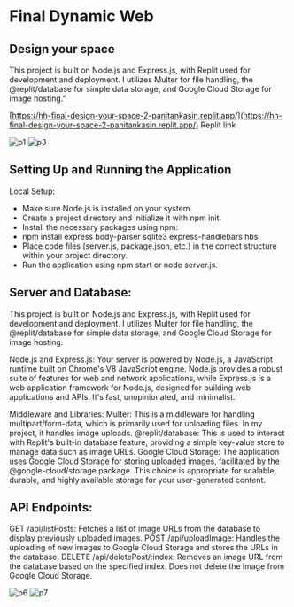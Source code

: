 # Final Dynamic Web 
## Design your space
This project is built on Node.js and Express.js, with Replit used for development and deployment. I utilizes Multer for file handling, the @replit/database for simple data storage, and Google Cloud Storage for image hosting."

[https://hh-final-design-your-space-2-panitankasin.replit.app/](https://hh-final-design-your-space-2-panitankasin.replit.app/) Replit link

  
![p1](https://github.com/PanithanPenny/ITP-Dynamic-Web/assets/143921260/29d2f558-23d6-4570-931d-8f98c1f82a41)
![p3](https://github.com/PanithanPenny/ITP-Dynamic-Web/assets/143921260/b4894b6f-3f5a-4f37-bd37-39e30665e759)

## Setting Up and Running the Application
Local Setup:
* Make sure Node.js is installed on your system.
* Create a project directory and initialize it with npm init.
* Install the necessary packages using npm:
* npm install express body-parser sqlite3 express-handlebars hbs
* Place code files (server.js, package.json, etc.) in the correct structure within your project directory.
* Run the application using npm start or node server.js.

## Server and Database:
This project is built on Node.js and Express.js, with Replit used for development and deployment. I utilizes Multer for file handling, the @replit/database for simple data storage, and Google Cloud Storage for image hosting.

Node.js and Express.js: Your server is powered by Node.js, a JavaScript runtime built on Chrome's V8 JavaScript engine. Node.js provides a robust suite of features for web and network applications, while Express.js is a web application framework for Node.js, designed for building web applications and APIs. It's fast, unopinionated, and minimalist.

Middleware and Libraries:
Multer: This is a middleware for handling multipart/form-data, which is primarily used for uploading files. In my project, it handles image uploads.
@replit/database: This is used to interact with Replit's built-in database feature, providing a simple key-value store to manage data such as image URLs.
Google Cloud Storage: The application uses Google Cloud Storage for storing uploaded images, facilitated by the @google-cloud/storage package. This choice is appropriate for scalable, durable, and highly available storage for your user-generated content.

## API Endpoints:
GET /api/listPosts: Fetches a list of image URLs from the database to display previously uploaded images.
POST /api/uploadImage: Handles the uploading of new images to Google Cloud Storage and stores the URLs in the database.
DELETE /api/deletePost/:index: Removes an image URL from the database based on the specified index. Does not delete the image from Google Cloud Storage.


![p6](https://github.com/PanithanPenny/ITP-Dynamic-Web/assets/143921260/177d373a-7930-4a5f-8bda-857a6fe5fe5c)
![p7](https://github.com/PanithanPenny/ITP-Dynamic-Web/assets/143921260/8fda8678-ae4e-4dbf-a466-620c78f3ace5)




